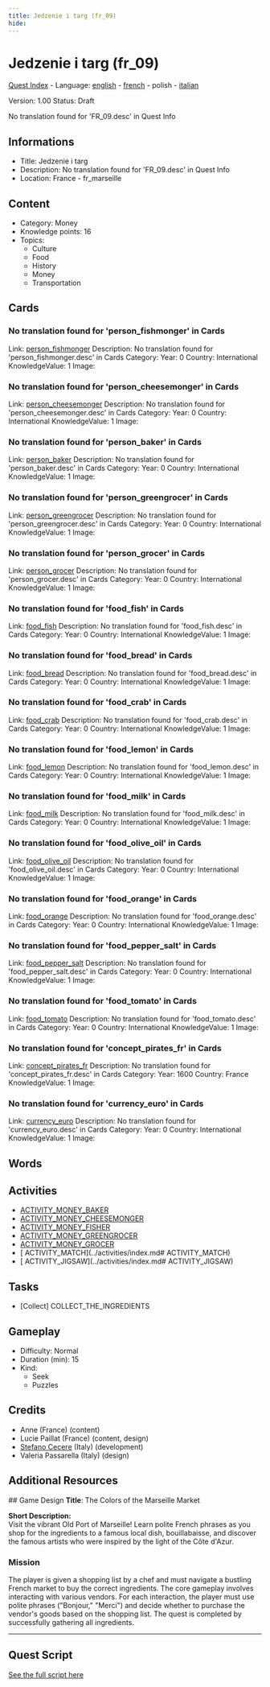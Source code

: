 ```yaml
---
title: Jedzenie i targ (fr_09)
hide:
---
```


# Jedzenie i targ (fr_09)
[Quest Index](./index.pl.md) - Language: [english](./fr_09.md) - [french](./fr_09.fr.md) - polish - [italian](./fr_09.it.md)

Version: 1.00
Status: Draft

No translation found for 'FR_09.desc' in Quest Info

## Informations

- Title: Jedzenie i targ
- Description: No translation found for 'FR_09.desc' in Quest Info
- Location: France - fr_marseille
## Content
- Category: Money
- Knowledge points: 16
- Topics:
  - Culture
  - Food
  - History
  - Money
  - Transportation

## Cards
### No translation found for 'person_fishmonger' in Cards
Link: [person_fishmonger](../cards/index.md#person_fishmonger)
Description: No translation found for 'person_fishmonger.desc' in Cards
Category: 
Year: 0
Country: International
KnowledgeValue: 1
Image: 

### No translation found for 'person_cheesemonger' in Cards
Link: [person_cheesemonger](../cards/index.md#person_cheesemonger)
Description: No translation found for 'person_cheesemonger.desc' in Cards
Category: 
Year: 0
Country: International
KnowledgeValue: 1
Image: 

### No translation found for 'person_baker' in Cards
Link: [person_baker](../cards/index.md#person_baker)
Description: No translation found for 'person_baker.desc' in Cards
Category: 
Year: 0
Country: International
KnowledgeValue: 1
Image: 

### No translation found for 'person_greengrocer' in Cards
Link: [person_greengrocer](../cards/index.md#person_greengrocer)
Description: No translation found for 'person_greengrocer.desc' in Cards
Category: 
Year: 0
Country: International
KnowledgeValue: 1
Image: 

### No translation found for 'person_grocer' in Cards
Link: [person_grocer](../cards/index.md#person_grocer)
Description: No translation found for 'person_grocer.desc' in Cards
Category: 
Year: 0
Country: International
KnowledgeValue: 1
Image: 

### No translation found for 'food_fish' in Cards
Link: [food_fish](../cards/index.md#food_fish)
Description: No translation found for 'food_fish.desc' in Cards
Category: 
Year: 0
Country: International
KnowledgeValue: 1
Image: 

### No translation found for 'food_bread' in Cards
Link: [food_bread](../cards/index.md#food_bread)
Description: No translation found for 'food_bread.desc' in Cards
Category: 
Year: 0
Country: International
KnowledgeValue: 1
Image: 

### No translation found for 'food_crab' in Cards
Link: [food_crab](../cards/index.md#food_crab)
Description: No translation found for 'food_crab.desc' in Cards
Category: 
Year: 0
Country: International
KnowledgeValue: 1
Image: 

### No translation found for 'food_lemon' in Cards
Link: [food_lemon](../cards/index.md#food_lemon)
Description: No translation found for 'food_lemon.desc' in Cards
Category: 
Year: 0
Country: International
KnowledgeValue: 1
Image: 

### No translation found for 'food_milk' in Cards
Link: [food_milk](../cards/index.md#food_milk)
Description: No translation found for 'food_milk.desc' in Cards
Category: 
Year: 0
Country: International
KnowledgeValue: 1
Image: 

### No translation found for 'food_olive_oil' in Cards
Link: [food_olive_oil](../cards/index.md#food_olive_oil)
Description: No translation found for 'food_olive_oil.desc' in Cards
Category: 
Year: 0
Country: International
KnowledgeValue: 1
Image: 

### No translation found for 'food_orange' in Cards
Link: [food_orange](../cards/index.md#food_orange)
Description: No translation found for 'food_orange.desc' in Cards
Category: 
Year: 0
Country: International
KnowledgeValue: 1
Image: 

### No translation found for 'food_pepper_salt' in Cards
Link: [food_pepper_salt](../cards/index.md#food_pepper_salt)
Description: No translation found for 'food_pepper_salt.desc' in Cards
Category: 
Year: 0
Country: International
KnowledgeValue: 1
Image: 

### No translation found for 'food_tomato' in Cards
Link: [food_tomato](../cards/index.md#food_tomato)
Description: No translation found for 'food_tomato.desc' in Cards
Category: 
Year: 0
Country: International
KnowledgeValue: 1
Image: 

### No translation found for 'concept_pirates_fr' in Cards
Link: [concept_pirates_fr](../cards/index.md#concept_pirates_fr)
Description: No translation found for 'concept_pirates_fr.desc' in Cards
Category: 
Year: 1600
Country: France
KnowledgeValue: 1
Image: 

### No translation found for 'currency_euro' in Cards
Link: [currency_euro](../cards/index.md#currency_euro)
Description: No translation found for 'currency_euro.desc' in Cards
Category: 
Year: 0
Country: International
KnowledgeValue: 1
Image: 

## Words
## Activities
- [ACTIVITY_MONEY_BAKER](../activities/index.md#ACTIVITY_MONEY_BAKER)
- [ACTIVITY_MONEY_CHEESEMONGER](../activities/index.md#ACTIVITY_MONEY_CHEESEMONGER)
- [ACTIVITY_MONEY_FISHER](../activities/index.md#ACTIVITY_MONEY_FISHER)
- [ACTIVITY_MONEY_GREENGROCER](../activities/index.md#ACTIVITY_MONEY_GREENGROCER)
- [ACTIVITY_MONEY_GROCER](../activities/index.md#ACTIVITY_MONEY_GROCER)
- [ ACTIVITY_MATCH](../activities/index.md# ACTIVITY_MATCH)
- [ ACTIVITY_JIGSAW](../activities/index.md# ACTIVITY_JIGSAW)

## Tasks
- [Collect] COLLECT_THE_INGREDIENTS
## Gameplay
- Difficulty: Normal
- Duration (min): 15
- Kind:
  - Seek
  - Puzzles
## Credits
- Anne (France) (content)
- Lucie Paillat (France) (content, design)
- [Stefano Cecere](https://stefanocecere.com) (Italy) (development)
- Valeria Passarella (Italy) (design)

## Additional Resources

## Game Design
**Title**: The Colors of the Marseille Market

**Short Description:**  
Visit the vibrant Old Port of Marseille! Learn polite French phrases as you shop for the ingredients to a famous local dish, bouillabaisse, and discover the famous artists who were inspired by the light of the Côte d'Azur.

### Mission
The player is given a shopping list by a chef and must navigate a bustling French market to buy the correct ingredients. The core gameplay involves interacting with various vendors. For each interaction, the player must use polite phrases ("Bonjour," "Merci") and decide whether to purchase the vendor's goods based on the shopping list. The quest is completed by successfully gathering all ingredients.


---

## Quest Script

[See the full script here](./fr_09-script.pl.md)

